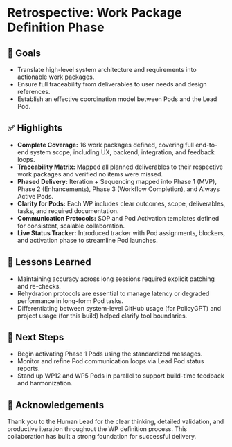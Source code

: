 # Retrospective: Work Package Definition Phase

## 🎯 Goals
- Translate high-level system architecture and requirements into actionable work packages.
- Ensure full traceability from deliverables to user needs and design references.
- Establish an effective coordination model between Pods and the Lead Pod.

## ✅ Highlights
- **Complete Coverage:** 16 work packages defined, covering full end-to-end system scope, including UX, backend, integration, and feedback loops.
- **Traceability Matrix:** Mapped all planned deliverables to their respective work packages and verified no items were missed.
- **Phased Delivery:** Iteration + Sequencing mapped into Phase 1 (MVP), Phase 2 (Enhancements), Phase 3 (Workflow Completion), and Always Active Pods.
- **Clarity for Pods:** Each WP includes clear outcomes, scope, deliverables, tasks, and required documentation.
- **Communication Protocols:** SOP and Pod Activation templates defined for consistent, scalable collaboration.
- **Live Status Tracker:** Introduced tracker with Pod assignments, blockers, and activation phase to streamline Pod launches.

## 🧠 Lessons Learned
- Maintaining accuracy across long sessions required explicit patching and re-checks.
- Rehydration protocols are essential to manage latency or degraded performance in long-form Pod tasks.
- Differentiating between system-level GitHub usage (for PolicyGPT) and project usage (for this build) helped clarify tool boundaries.

## 🚀 Next Steps
- Begin activating Phase 1 Pods using the standardized messages.
- Monitor and refine Pod communication loops via Lead Pod status reports.
- Stand up WP12 and WP5 Pods in parallel to support build-time feedback and harmonization.

## 🙌 Acknowledgements
Thank you to the Human Lead for the clear thinking, detailed validation, and productive iteration throughout the WP definition process. This collaboration has built a strong foundation for successful delivery.